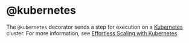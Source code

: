 # @kubernetes

The `@kubernetes` decorator sends a step for execution on a [Kubernetes](https://kubernetes.io) cluster. For more information, see [Effortless Scaling with Kubernetes](/metaflow/scaling-out-and-up/effortless-scaling-with-kubernetes).

<!-- WARNING: THIS FILE WAS AUTOGENERATED! DO NOT EDIT! Instead, edit the notebook w/the location & name as this file. -->


<DocSection type="decorator" name="kubernetes" module="metaflow" show_import="True" heading_level="3" link="https://github.com/Netflix/metaflow/tree/master/metaflow/plugins/kubernetes/kubernetes_decorator.py#L36">
<SigArgSection>
<SigArg name="..." />
</SigArgSection>
<Description summary="Specifies that this step should execute on Kubernetes." />
<ParamSection name="Parameters">
	<Parameter name="cpu" type="int" desc="Number of CPUs required for this step. Defaults to 1. If `@resources` is\nalso present, the maximum value from all decorators is used." />
	<Parameter name="memory" type="int" desc="Memory size (in MB) required for this step. Defaults to 4096 (4GB). If\n`@resources` is also present, the maximum value from all decorators is\nused." />
	<Parameter name="disk" type="int" desc="Disk size (in MB) required for this step. Defaults to 10GB. If\n`@resources` is also present, the maximum value from all decorators is\nused." />
	<Parameter name="image" type="string" desc="Docker image to use when launching on Kubernetes. If not specified, a\ndefault Docker image mapping to the current version of Python is used." />
</ParamSection>
</DocSection>

